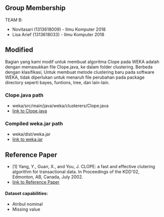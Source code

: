 ## Group Membership
TEAM B:
- Novitasari (1313618009) - Ilmu Komputer 2018
- Lisa Arief (1313618033) - Ilmu Komputer 2018

## Modified
Bagian yang kami modif untuk membuat algoritma Clope pada WEKA adalah dengan memasukkan file Clope.java, ke dalam folder clustering. Berbeda dengan klasifikasi, Untuk membuat metode clustering baru pada software WEKA, tidak diperlukan untuk menaruh file perubahan pada package directory seperti bayes, funtions, tree, dan lain-lain.

### Clope.java path
- weka/src/main/java/weka/clusterers/Clope.java
- [link to Clope.java](https://github.com/novitasari353/Clope/blob/main/weka/src/main/java/weka/clusterers/Clope.java)

### Compiled weka.jar path
- weka/dist/weka.jar
- [link to weka.jar](https://github.com/novitasari353/Clope/blob/main/weka/dist/weka.jar)

## Reference Paper
- [1] Yang, Y., Guan, X., and You, J. CLOPE: a fast and effective clutering algorithm for transactional data. In Proceedings of the KDD'02, Edmonton, AB, Canada, July 2002.
- [link to Reference Paper](https://github.com/novitasari353/Clope/blob/main/CLOPE.pdf)

#### Dataset capabilities:
- Atribul nominal
- Missing value
